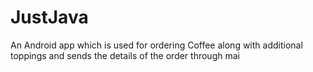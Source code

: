 # JustJava
An Android app which is used for ordering Coffee along with additional toppings and sends the details of the order through mai
